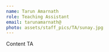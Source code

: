 ```yaml
---
name: Tarun Amarnath
role: Teaching Assistant
email: tarunamarnath@
photo: assets/staff_pics/TA/sunay.jpg
---
```


Content TA